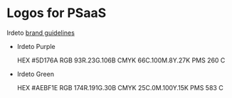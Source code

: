 # Logos for PSaaS

Irdeto [brand guidelines](http://irdeto.com/brand-guidelines/brand-guidelines.html)

- Irdeto Purple

	HEX #5D176A
	RGB 93R.23G.106B
	CMYK 66C.100M.8Y.27K
	PMS 260 C

- Irdeto Green

	HEX #AEBF1E
	RGB 174R.191G.30B
	CMYK 25C.0M.100Y.15K
	PMS 583 C
